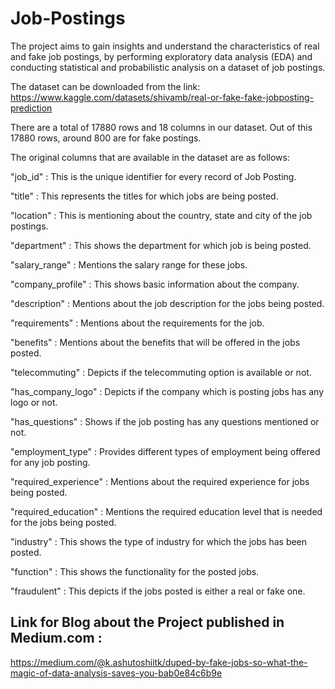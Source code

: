 # Job-Postings

The project aims to gain insights and understand the characteristics of real and fake job postings, by performing exploratory data analysis (EDA) and conducting statistical and probabilistic analysis on a dataset of job postings.

The dataset can be downloaded from the link: https://www.kaggle.com/datasets/shivamb/real-or-fake-fake-jobposting-prediction

There are a total of 17880 rows and 18 columns in our dataset. Out of this 17880 rows, around 800 are for fake postings.

The original columns that are available in the dataset are as follows:

"job_id" : This is the unique identifier for every record of Job Posting.

"title" : This represents the titles for which jobs are being posted.

"location" : This is mentioning about the country, state and city of the job postings.

"department" : This shows the department for which job is being posted.

"salary_range" : Mentions the salary range for these jobs.

"company_profile" : This shows basic information about the company.

"description" : Mentions about the job description for the jobs being posted.

"requirements" : Mentions about the requirements for the job.

"benefits" : Mentions about the benefits that will be offered in the jobs posted.

"telecommuting" : Depicts if the telecommuting option is available or not.

"has_company_logo" : Depicts if the company which is posting jobs has any logo or not.

"has_questions" : Shows if the job posting has any questions mentioned or not.

"employment_type" : Provides different types of employment being offered for any job posting.

"required_experience" : Mentions about the required experience for jobs being posted.

"required_education" : Mentions the required education level that is needed for the jobs being posted.

"industry" : This shows the type of industry for which the jobs has been posted.

"function" : This shows the functionality for the posted jobs.

"fraudulent" : This depicts if the jobs posted is either a real or fake one.

## Link for Blog about the Project published in Medium.com : 

https://medium.com/@k.ashutoshiitk/duped-by-fake-jobs-so-what-the-magic-of-data-analysis-saves-you-bab0e84c6b9e

